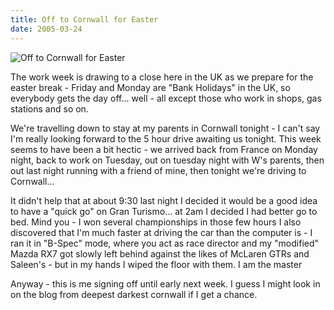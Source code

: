 ```yaml
---
title: Off to Cornwall for Easter
date: 2005-03-24
---
```


![Off to Cornwall for Easter](https://source.unsplash.com/03UCoidYvXw/1600x900)

The work week is drawing to a close here in the UK as we prepare for the easter break - Friday and Monday are "Bank Holidays" in the UK, so everybody gets the day off... well - all except those who work in shops, gas stations and so on.

We're travelling down to stay at my parents in Cornwall tonight - I can't say I'm really looking forward to the 5 hour drive awaiting us tonight. This week seems to have been a bit hectic - we arrived back from France on Monday night, back to work on Tuesday, out on tuesday night with W's parents, then out last night running with a friend of mine, then tonight we're driving to Cornwall...

It didn't help that at about 9:30 last night I decided it would be a good idea to have a "quick go" on Gran Turismo... at 2am I decided I had better go to bed. Mind you - I won several championships in those few hours I also discovered that I'm much faster at driving the car than the computer is - I ran it in "B-Spec" mode, where you act as race director and my "modified" Mazda RX7 got slowly left behind against the likes of McLaren GTRs and Saleen's - but in my hands I wiped the floor with them. I am the master

Anyway - this is me signing off until early next week. I guess I might look in on the blog from deepest darkest cornwall if I get a chance.
